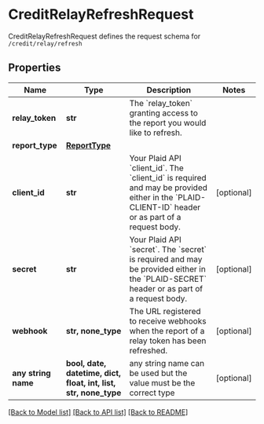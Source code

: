 # CreditRelayRefreshRequest

CreditRelayRefreshRequest defines the request schema for `/credit/relay/refresh`

## Properties
Name | Type | Description | Notes
------------ | ------------- | ------------- | -------------
**relay_token** | **str** | The &#x60;relay_token&#x60; granting access to the report you would like to refresh. | 
**report_type** | [**ReportType**](ReportType.md) |  | 
**client_id** | **str** | Your Plaid API &#x60;client_id&#x60;. The &#x60;client_id&#x60; is required and may be provided either in the &#x60;PLAID-CLIENT-ID&#x60; header or as part of a request body. | [optional] 
**secret** | **str** | Your Plaid API &#x60;secret&#x60;. The &#x60;secret&#x60; is required and may be provided either in the &#x60;PLAID-SECRET&#x60; header or as part of a request body. | [optional] 
**webhook** | **str, none_type** | The URL registered to receive webhooks when the report of a relay token has been refreshed. | [optional] 
**any string name** | **bool, date, datetime, dict, float, int, list, str, none_type** | any string name can be used but the value must be the correct type | [optional]

[[Back to Model list]](../README.md#documentation-for-models) [[Back to API list]](../README.md#documentation-for-api-endpoints) [[Back to README]](../README.md)


